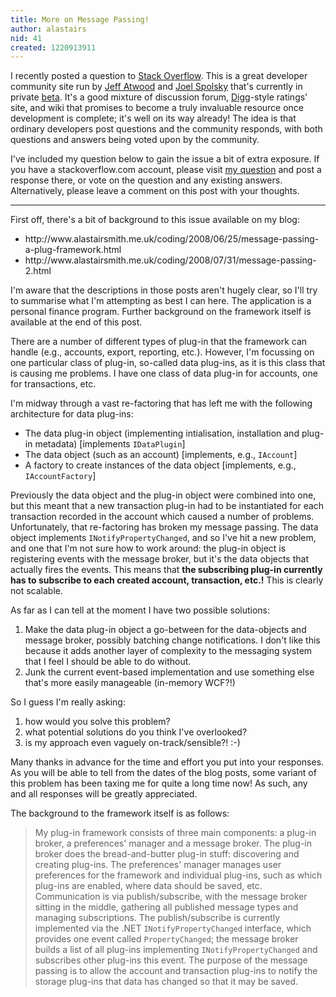 ```yaml
---
title: More on Message Passing!
author: alastairs
nid: 41
created: 1220913911
---
```

I recently posted a question to <a href="http://www.stackoverflow.com/" title="Stack Overflow">Stack Overflow</a>.  This is a great developer community site run by <a href="http://www.codinghorror.com" title="Coding Horror">Jeff Atwood</a> and <a href="http://www.joelonsoftware.com" title="Joel on Software">Joel Spolsky</a> that's currently in private <a href="http://beta.stackoverflow.com" title="Stackoverflow Beta">beta</a>.  It's a good mixture of discussion forum, <a href="http://www.digg.com">Digg</a>-style ratings' site, and wiki that promises to become a truly invaluable resource once development is complete; it's well on its way already!  The idea is that ordinary developers post questions and the community responds, with both questions and answers being voted upon by the community.  

I've included my question below to gain the issue a bit of extra exposure.  If you have a stackoverflow.com account, please visit <a href="http://beta.stackoverflow.com/questions/50822/message-passing-in-a-plug-in-framework-problem" title="Message Passing in a Plug-In Framework Problem">my question</a> and post a response there, or vote on the question and any existing answers.  Alternatively, please leave a comment on this post with your thoughts.
<!--break-->
<hr />First off, there's a bit of background to this issue available on my blog:
<ul>
<li>http://www.alastairsmith.me.uk/coding/2008/06/25/message-passing-a-plug-framework.html</li>
<li>http://www.alastairsmith.me.uk/coding/2008/07/31/message-passing-2.html</li>
</ul>

I'm aware that the descriptions in those posts aren't hugely clear, so I'll try to summarise what I'm attempting as best I can here.  The application is a personal finance program.  Further background on the framework itself is available at the end of this post.

There are a number of different types of plug-in that the framework can handle (e.g., accounts, export, reporting, etc.).  However, I'm focussing on one particular class of plug-in, so-called data plug-ins, as it is this class that is causing me problems.  I have one class of data plug-in for accounts, one for transactions, etc.

I'm midway through a vast re-factoring that has left me with the following architecture for data plug-ins:
<ul>
<li>The data plug-in object (implementing intialisation, installation and plug-in metadata) [implements <code>IDataPlugin<FactoryType></code>]  </li>
<li>The data object (such as an account) [implements, e.g., <code>IAccount</code>]  </li>
<li>A factory to create instances of the data object [implements, e.g., <code>IAccountFactory</code>]</li>
</ul>
Previously the data object and the plug-in object were combined into one, but this meant that a new transaction plug-in had to be instantiated for each transaction recorded in the account which caused a number of problems.  Unfortunately, that re-factoring has broken my message passing.  The data object implements <code>INotifyPropertyChanged</code>, and so I've hit a new problem, and one that I'm not sure how to work around: the plug-in object is registering events with the message broker, but it's the data objects that actually fires the events.  This means that <strong>the subscribing plug-in currently has to subscribe to each created account, transaction, etc.!</strong>  This is clearly not scalable.  

As far as I can tell at the moment I have two possible solutions:
<ol>
<li>Make the data plug-in object a go-between for the data-objects and message broker, possibly batching change notifications.  I don't like this because it adds another layer of complexity to the messaging system that I feel I should be able to do without.   </li>
<li>Junk the current event-based implementation and use something else that's more easily manageable (in-memory WCF?!)</li>
</ol>
So I guess I'm really asking: 
<ol>
<li>how would you solve this problem?</li>
<li>what potential solutions do you think I've overlooked?</li>
<li>is my approach even vaguely on-track/sensible?! :-)</li>
</ol>
Many thanks in advance for the time and effort you put into your responses.  As you will be able to tell from the dates of the blog posts, some variant of this problem has been taxing me for quite a long time now!  As such, any and all responses will be greatly appreciated.  

The background to the framework itself is as follows:  
<blockquote>My plug-in framework consists of three main components: a plug-in broker, a preferences' manager and a message broker.  The plug-in broker does the bread-and-butter plug-in stuff: discovering and creating plug-ins.  The preferences' manager manages user preferences for the framework and individual plug-ins, such as which plug-ins are enabled, where data should be saved, etc.  Communication is via publish/subscribe, with the message broker sitting in the middle, gathering all published message types and managing subscriptions.  The publish/subscribe is currently implemented via the .NET <code>INotifyPropertyChanged</code> interface, which provides one event called <code>PropertyChanged</code>; the message broker builds a list of all plug-ins implementing <code>INotifyPropertyChanged</code> and subscribes other plug-ins this event.  The purpose of the message passing is to allow the account and transaction plug-ins to notify the storage plug-ins that data has changed so that it may be saved.</blockquote>
